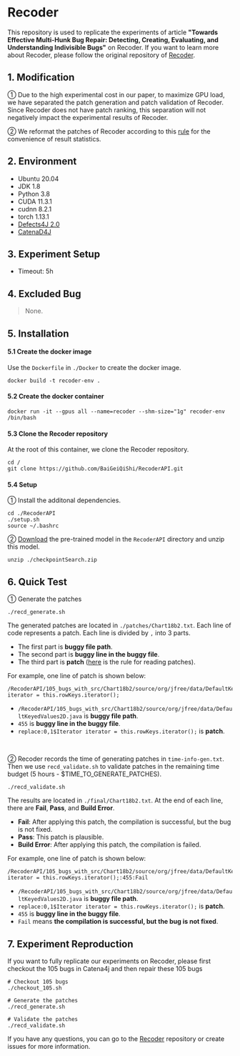# Recoder
This repository is used to replicate the experiments of article **"Towards Effective Multi-Hunk Bug Repair: Detecting, Creating, Evaluating, and Understanding Indivisible Bugs"** on Recoder. If you want to learn more about Recoder, please follow the original repository of [Recoder](https://github.com/pkuzqh/Recoder.git).

## 1. Modification
① Due to the high experimental cost in our paper, to maximize GPU load, we have separated the patch generation and patch validation of Recoder. Since Recoder does not have patch ranking, this separation will not negatively impact the experimental results of Recoder.

② We reformat the patches of Recoder according to this [rule](rules.md) for the convenience of result statistics.

## 2. Environment

- Ubuntu 20.04
- JDK 1.8
- Python 3.8
- CUDA 11.3.1
- cudnn 8.2.1
- torch 1.13.1
- [Defects4J 2.0](https://github.com/rjust/defects4j)
- [CatenaD4J](https://github.com/universetraveller/CatenaD4J.git)


## 3. Experiment Setup
- Timeout: 5h


## 4. Excluded Bug
> None.


## 5. Installation
#### 5.1 Create the docker image
Use the `Dockerfile` in `./Docker` to create the docker image.
```shell
docker build -t recoder-env .
```

#### 5.2 Create the docker container
```shell
docker run -it --gpus all --name=recoder --shm-size="1g" recoder-env /bin/bash
 ```

#### 5.3 Clone the Recoder repository
At the root of this container, we clone the Recoder repository.

```shell
cd /
git clone https://github.com/BaiGeiQiShi/RecoderAPI.git
```

#### 5.4 Setup
① Install the additonal dependencies.
```shell
cd ./RecoderAPI
./setup.sh
source ~/.bashrc
```
② [Download](https://drive.google.com/file/d/1XWyx-uPOnV0tEIMaWTkAd3yaaxYD-sbh/view?usp=drive_link) the pre-trained model in the `RecoderAPI` directory and unzip this model.
```shell
unzip ./checkpointSearch.zip
```


## 6. Quick Test

① Generate the patches
```
./recd_generate.sh
```

The generated patches are located in `./patches/Chart18b2.txt`. Each line of code represents a patch. Each line is divided by `,` into 3 parts. 
- The first part is **buggy file path**.
- The second part is **buggy line in the buggy file**.
- The third part is **patch** ([here](rules.md) is the rule for reading patches).

For example, one line of patch is shown below:
```shell
/RecoderAPI/105_bugs_with_src/Chart18b2/source/org/jfree/data/DefaultKeyedValues2D.java,455,replace:0,1$Iterator iterator = this.rowKeys.iterator(); 
```
- `/RecoderAPI/105_bugs_with_src/Chart18b2/source/org/jfree/data/DefaultKeyedValues2D.java` is **buggy file path**.
- `455` is **buggy line in the buggy file**.
- `replace:0,1$Iterator iterator = this.rowKeys.iterator();` is **patch**.

<br>

② Recoder records the time of generating patches in `time-info-gen.txt`. Then we use `recd_validate.sh` to validate patches in the remaining time budget (5 hours - $TIME_TO_GENERATE_PATCHES).
```
./recd_validate.sh
```

The results are located in `./final/Chart18b2.txt`. At the end of each line, there are **Fail**, **Pass**, and **Build Error**.
- **Fail**: After applying this patch, the compilation is successful, but the bug is not fixed.
- **Pass**: This patch is plausible.
- **Build Error**: After applying this patch, the compilation is failed.

For example, one line of patch is shown below:
```shell
/RecoderAPI/105_bugs_with_src/Chart18b2/source/org/jfree/data/DefaultKeyedValues2D.java:replace:0,1$Iterator iterator = this.rowKeys.iterator();:455:Fail
```
- `/RecoderAPI/105_bugs_with_src/Chart18b2/source/org/jfree/data/DefaultKeyedValues2D.java` is **buggy file path**.
- `replace:0,1$Iterator iterator = this.rowKeys.iterator();` is **patch**.
- `455` is **buggy line in the buggy file**.
- `Fail` means **the compilation is successful, but the bug is not fixed**.


## 7. Experiment Reproduction
If you want to fully replicate our experiments on Recoder, please first checkout the 105 bugs in Catena4j and then repair these 105 bugs
```
# Checkout 105 bugs
./checkout_105.sh

# Generate the patches
./recd_generate.sh

# Validate the patches
./recd_validate.sh
```

If you have any questions, you can go to the [Recoder](https://github.com/pkuzqh/Recoder.git) repository or create issues for more information.
